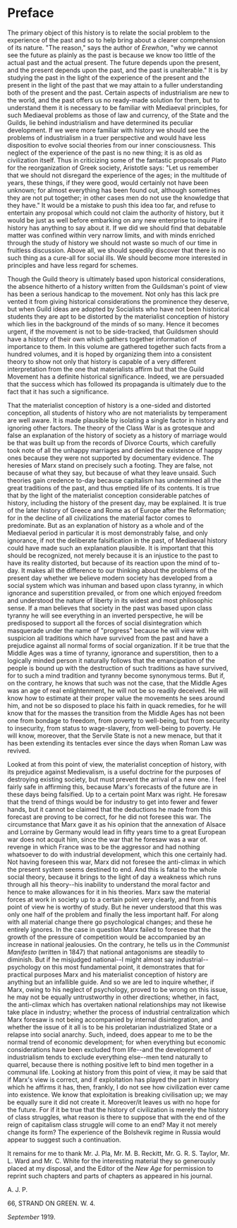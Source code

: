 # Preface

The primary object of this history is to relate the social problem to the experience of the past and so to help bring about a clearer comprehension of its nature. "The reason," says the author of *Erewhon*, "why we cannot see the future as plainly as the past is because we know too little of the actual past and the actual present. The future depends upon the present, and the present depends upon the past, and the past is unalterable." It is by studying the past in the light of the experience of the present and the present in the light of the past that we may attain to a fuller understanding both of the present and the past. Certain aspects of industrialism are new to the world, and the past offers us no ready-made solution for them, but to understand them it is necessary to be familiar with Mediaeval principles, for such Mediaeval problems as those of law and currency, of the State and the Guilds, lie behind industrialism and have determined its peculiar development. If we were more familiar with history we should see the problems of industrialism in a truer perspective and would have less disposition to evolve social theories from our inner consciousness. This neglect of the experience of the past is no new thing; it is as old as civilization itself. Thus in criticizing some of the fantastic proposals of Plato for the reorganization of Greek society, Aristotle says: "Let us remember that we should not disregard the experience of the ages; in the multitude of years, these things, if they were good, would certainly not have been unknown; for almost everything has been found out, although sometimes they are not put together; in other cases men do not use the knowledge that they have." It would be a mistake to push this idea too far, and refuse to entertain any proposal which could not claim the authority of history, but it would be just as well before embarking on any new enterprise to inquire if history has anything to say about it. If we did we should find that debatable matter was confined within very narrow limits, and with minds enriched through the study of history we should not waste so much of our time in fruitless discussion. Above all, we should speedily discover that there is no such thing as a cure-all for social ills. We should become more interested in principles and have less regard for schemes.

Though the Guild theory is ultimately based upon historical considerations, the absence hitherto of a history written from the Guildsman's point of view has been a serious handicap to the movement. Not only has this lack pre vented it from giving historical considerations the prominence they deserve, but when Guild ideas are adopted by Socialists who have not been historical students they are apt to be distorted by the materialist conception of history which lies in the background of the minds of so many. Hence it becomes urgent, if the movement is not to be side-tracked, that Guildsmen should have a history of their own which gathers together information of importance to them. In this volume are gathered together such facts from a hundred volumes, and it is hoped by organizing them into a consistent theory to show not only that history is capable of a very different interpretation from the one that materialists affirm but that the Guild Movement has a definite historical significance. Indeed, we are persuaded that the success which has followed its propaganda is ultimately due to the fact that it has such a significance.

That the materialist conception of history is a one-sided and distorted conception, all students of history who are not materialists by temperament are well aware. It is made plausible by isolating a single factor in history and ignoring other factors. The theory of the Class War is as grotesque and false an explanation of the history of society as a history of marriage would be that was built up from the records of Divorce Courts, which carefully took note of all the unhappy marriages and denied the existence of happy ones because they were not supported by documentary evidence. The heresies of Marx stand on precisely such a footing. They are false, not because of what they say, but because of what they leave unsaid. Such theories gain credence to-day because capitalism has undermined all the great traditions of the past, and thus emptied life of its contents. It is true that by the light of the materialist conception considerable patches of history, including the history of the present day, may be explained. It is true of the later history of Greece and Rome as of Europe after the Reformation; for in the decline of all civilizations the material factor comes to predominate. But as an explanation of history as a whole and of the Mediaeval period in particular it is most demonstrably false, and only ignorance, if not the deliberate falsification in the past, of Mediaeval history could have made such an explanation plausible. It is important that this should be recognized, not merely because it is an injustice to the past to have its reality distorted, but because of its reaction upon the mind of to-day. It makes all the difference to our thinking about the problems of the present day whether we believe modern society has developed from a social system which was inhuman and based upon class tyranny, in which ignorance and superstition prevailed, or from one which enjoyed freedom and understood the nature of liberty in its widest and most philosophic sense. If a man believes that society in the past was based upon class tyranny he will see everything in an inverted perspective, he will be predisposed to support all the forces of social disintegration which masquerade under the name of "progress" because he will view with suspicion all traditions which have survived from the past and have a prejudice against all normal forms of social organization. If it be true that the Middle Ages was a time of tyranny, ignorance and superstition, then to a logically minded person it naturally follows that the emancipation of the people is bound up with the destruction of such traditions as have survived, for to such a mind tradition and tyranny become synonymous terms. But if, on the contrary, he knows that such was not the case, that the Middle Ages was an age of real enlightenment, he will not be so readily deceived. He will know how to estimate at their proper value the movements he sees around him, and not be so disposed to place his faith in quack remedies, for he will know that for the masses the transition from the Middle Ages has not been one from bondage to freedom, from poverty to well-being, but from security to insecurity, from status to wage-slavery, from well-being to poverty. He will know, moreover, that the Servile State is not a new menace, but that it has been extending its tentacles ever since the days when Roman Law was revived.

Looked at from this point of view, the materialist conception of history, with its prejudice against Medievalism, is a useful doctrine for the purposes of destroying existing society, but must prevent the arrival of a new one. I feel fairly safe in affirming this, because Marx's forecasts of the future are in these days being falsified. Up to a certain point Marx was right. He foresaw that the trend of things would be for industry to get into fewer and fewer hands, but it cannot be claimed that the deductions he made from this forecast are proving to be correct, for he did not foresee this war. The circumstance that Marx gave it as his opinion that the annexation of Alsace and Lorraine by Germany would lead in fifty years time to a great European war does not acquit him, since the war that he foresaw was a war of. revenge in which France was to be the aggressor and had nothing whatsoever to do with industrial development, which this one certainly had. Not having foreseen this war, Marx did not foresee the anti-climax in which the present system seems destined to end. And this is fatal to the whole social theory, because it brings to the light of day a weakness which runs through all his theory--his inability to understand the moral factor and hence to make allowances for it in his theories. Marx saw the material forces at work in society up to a certain point very clearly, and from this point of view he is worthy of study. But he never understood that this was only one half of the problem and finally the less important half. For along with all material change there go psychological changes; and these he entirely ignores. In the case in question Marx failed to foresee that the growth of the pressure of competition would be accompanied by an increase in national jealousies. On the contrary, he tells us in the *Communist Manifesto* (written in 1847) that national antagonisms are steadily to diminish. But if he misjudged national--I might almost say industrial--psychology on this most fundamental point, it demonstrates that for practical purposes Marx and his materialist conception of history are anything but an infallible guide. And so we are led to inquire whether, if Marx, owing to his neglect of psychology, proved to be wrong on this issue, he may not be equally untrustworthy in other directions; whether, in fact, the anti-climax which has overtaken national relationships may not likewise take place in industry; whether the process of industrial centralization which Marx foresaw is not being accompanied by internal disintegration, and whether the issue of it all is to be his proletarian industrialized State or a relapse into social anarchy. Such, indeed, does appear to me to be the normal trend of economic development; for when everything but economic considerations have been excluded from life--and the development of industrialism tends to exclude everything else--men tend naturally to quarrel, because there is nothing positive left to bind men together in a communal life. Looking at history from this point of view, it may be said that if Marx's view is correct, and if exploitation has played the part in history which he affirms it has, then, frankly, I do not see how civilization ever came into existence. We know that exploitation is breaking civilisation up; we may be equally sure it did not create it. Moreover/it leaves us with no hope for the future. For if it be true that the history of civilization is merely the history of class struggles, what reason is there to suppose that with the end of the reign of capitalism class struggle will come to an end? May it not merely change its form? The experience of the Bolshevik regime in Russia would appear to suggest such a continuation.

It remains for me to thank Mr. J. Pla, Mr. M. B. Reckitt, Mr. G. R. S. Taylor, Mr. L. Ward and Mr. C. White for the interesting material they so generously placed at my disposal, and the Editor of the *New Age* for permission to reprint such chapters and parts of chapters as appeared in his journal.

A. J. P.

66, STRAND ON GREEN. W. 4.

*September* 1919.
